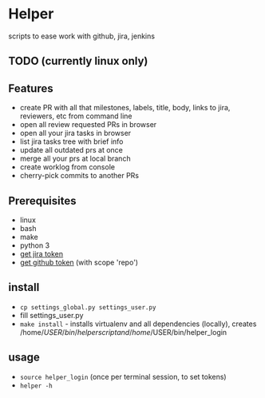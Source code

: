 # Helper
scripts to ease work with github, jira, jenkins

## TODO (currently linux only)

## Features
- create PR with all that milestones, labels, title, body, links to jira, reviewers, etc from command line
- open all review requested PRs in browser
- open all your jira tasks in browser
- list jira tasks tree with brief info
- update all outdated prs at once
- merge all your prs at local branch
- create worklog from console
- cherry-pick commits to another PRs

## Prerequisites
- linux
- bash
- make
- python 3
- [get jira token](https://id.atlassian.com/manage-profile/security/api-tokens)
- [get github token](https://github.com/settings/tokens) (with scope 'repo')

## install
- `cp settings_global.py settings_user.py`
- fill settings_user.py
- `make install` - installs virtualenv and all dependencies (locally), creates /home/$USER/bin/helper script and /home/$USER/bin/helper_login

## usage
- `source helper_login` (once per terminal session, to set tokens)
- `helper -h`
